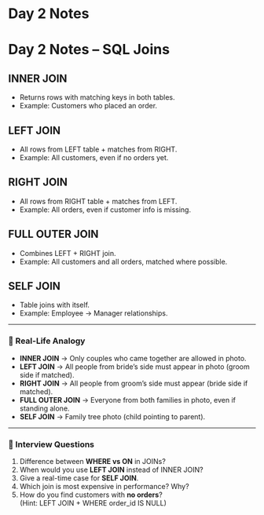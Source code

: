 # Day 2 Notes

# Day 2 Notes – SQL Joins

## INNER JOIN
- Returns rows with matching keys in both tables.
- Example: Customers who placed an order.

## LEFT JOIN
- All rows from LEFT table + matches from RIGHT.
- Example: All customers, even if no orders yet.

## RIGHT JOIN
- All rows from RIGHT table + matches from LEFT.
- Example: All orders, even if customer info is missing.

## FULL OUTER JOIN
- Combines LEFT + RIGHT join.
- Example: All customers and all orders, matched where possible.

## SELF JOIN
- Table joins with itself.
- Example: Employee → Manager relationships.

---

### 🎯 Real-Life Analogy
- **INNER JOIN** → Only couples who came together are allowed in photo.  
- **LEFT JOIN** → All people from bride’s side must appear in photo (groom side if matched).  
- **RIGHT JOIN** → All people from groom’s side must appear (bride side if matched).  
- **FULL OUTER JOIN** → Everyone from both families in photo, even if standing alone.  
- **SELF JOIN** → Family tree photo (child pointing to parent).  

---

### 🔑 Interview Questions
1. Difference between **WHERE vs ON** in JOINs?  
2. When would you use **LEFT JOIN** instead of INNER JOIN?  
3. Give a real-time case for **SELF JOIN**.  
4. Which join is most expensive in performance? Why?  
5. How do you find customers with **no orders**?  
   (Hint: LEFT JOIN + WHERE order_id IS NULL)

